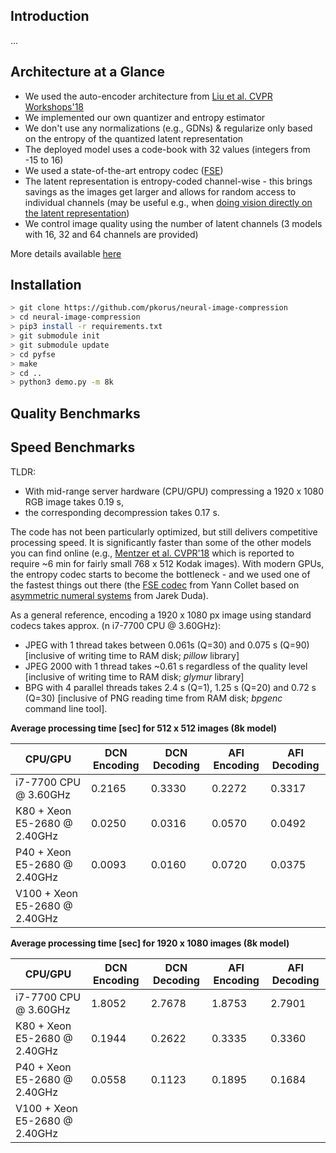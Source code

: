 ## Introduction

...

## Architecture at a Glance

- We used the auto-encoder architecture from [Liu et al. CVPR Workshops'18](https://arxiv.org/abs/1806.01496)
- We implemented our own quantizer and entropy estimator
- We don't use any normalizations (e.g., GDNs) & regularize only based on the entropy of the quantized latent representation
- The deployed model uses a code-book with 32 values (integers from -15 to 16)
- We used a state-of-the-art entropy codec ([FSE](https://github.com/Cyan4973/FiniteStateEntropy))
- The latent representation is entropy-coded channel-wise - this brings savings as the images get larger and allows for random access to individual channels (may be useful e.g., when [doing vision directly on the latent representation](https://arxiv.org/abs/1803.06131))
- We control image quality using the number of latent channels (3 models with 16, 32 and 64 channels are provided)

More details available [here](...)

## Installation

```bash
> git clone https://github.com/pkorus/neural-image-compression
> cd neural-image-compression
> pip3 install -r requirements.txt
> git submodule init
> git submodule update
> cd pyfse
> make
> cd ..
> python3 demo.py -m 8k
```

## Quality Benchmarks



## Speed Benchmarks

TLDR:
- With mid-range server hardware (CPU/GPU) compressing a 1920 x 1080 RGB image takes 0.19 s, 
- the corresponding decompression takes 0.17 s.

The code has not been particularly optimized, but still delivers competitive processing speed. It is significantly faster than some of the other models you can find online (e.g., [Mentzer et al. CVPR'18](https://github.com/fab-jul/imgcomp-cvpr) which is reported to require ~6 min for fairly small 768 x 512 Kodak images). With modern GPUs, the entropy codec starts to become the bottleneck - and we used one of the fastest things out there (the [FSE codec](https://github.com/Cyan4973/FiniteStateEntropy) from Yann Collet based on [asymmetric numeral systems](https://arxiv.org/abs/1311.2540) from Jarek Duda).

As a general reference, encoding a 1920 x 1080 px image using standard codecs takes approx. (n i7-7700 CPU @ 3.60GHz):
- JPEG with 1 thread takes between 0.061s (Q=30) and 0.075 s (Q=90) [inclusive of writing time to RAM disk; *pillow* library]
- JPEG 2000 with 1 thread takes ~0.61 s regardless of the quality level [inclusive of writing time to RAM disk; *glymur* library]
- BPG with 4 parallel threads takes 2.4 s (Q=1), 1.25 s (Q=20) and 0.72 s (Q=30) [inclusive of PNG reading time from RAM disk; *bpgenc* command line tool].

**Average processing time [sec] for 512 x 512 images (8k model)**

| CPU/GPU                       | DCN Encoding | DCN Decoding | AFI Encoding | AFI Decoding |
|-------------------------------|--------------|--------------|--------------|--------------|
| i7-7700 CPU @ 3.60GHz         | 0.2165       | 0.3330       | 0.2272       | 0.3317       |
| K80 + Xeon E5-2680 @ 2.40GHz  | 0.0250       | 0.0316       | 0.0570       | 0.0492       |
| P40 + Xeon E5-2680 @ 2.40GHz  | 0.0093       | 0.0160       | 0.0720       | 0.0375       |
| V100 + Xeon E5-2680 @ 2.40GHz |              |              |              |              |

**Average processing time [sec] for 1920 x 1080 images (8k model)**

| CPU/GPU                       | DCN Encoding | DCN Decoding | AFI Encoding | AFI Decoding |
|-------------------------------|--------------|--------------|--------------|--------------|
| i7-7700 CPU @ 3.60GHz         | 1.8052       | 2.7678       | 1.8753       | 2.7901       |
| K80 + Xeon E5-2680 @ 2.40GHz  | 0.1944       | 0.2622       | 0.3335       | 0.3360       |
| P40 + Xeon E5-2680 @ 2.40GHz  | 0.0558       | 0.1123       | 0.1895       | 0.1684       |
| V100 + Xeon E5-2680 @ 2.40GHz |              |              |              |              |
